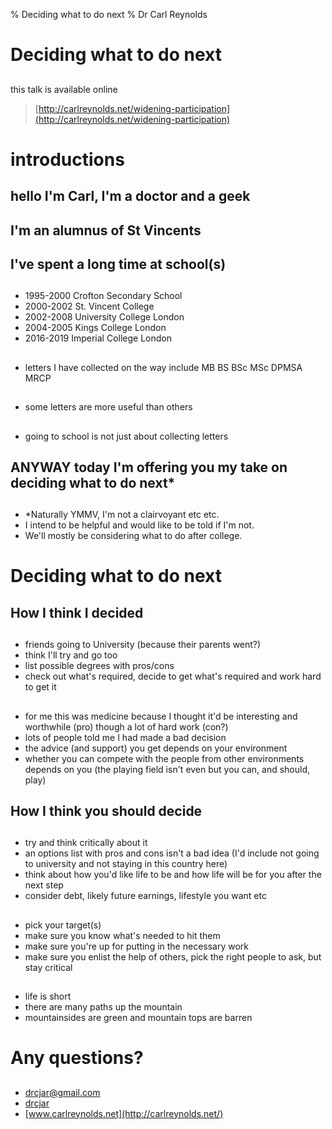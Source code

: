 % Deciding what to do next
% Dr Carl Reynolds 


# Deciding what to do next

##

this talk is available online 

> [http://carlreynolds.net/widening-participation](http://carlreynolds.net/widening-participation)

# introductions 

## hello I'm Carl, I'm a doctor and a geek

## I'm an alumnus of St Vincents

## I've spent a long time at school(s)

##

- 1995-2000 Crofton Secondary School
- 2000-2002 St. Vincent College
- 2002-2008 University College London 
- 2004-2005 Kings College London
- 2016-2019 Imperial College London

##

- letters I have collected on the way include MB BS BSc MSc DPMSA MRCP

##

- some letters are more useful than others

##

- going to school is not just about collecting letters

## ANYWAY today I'm offering you my take on deciding what to do next*

##

- *Naturally YMMV, I'm not a clairvoyant etc etc. 
- I intend to be helpful and would like to be told if I'm not. 
- We'll mostly be considering what to do after college.

# Deciding what to do next

## How I think I decided

##

- friends going to University (because their parents went?)
- think I'll try and go too
- list possible degrees with pros/cons
- check out what's required, decide to get what's required and work hard to get it

##

- for me this was medicine because I thought it'd be interesting and worthwhile (pro) though a lot of hard work (con?)
- lots of people told me I had made a bad decision
- the advice (and support) you get depends on your environment
- whether you can compete with the people from other environments depends on you (the playing field isn't even but you can, and should, play)

## How I think you should decide

##

- try and think critically about it
- an options list with pros and cons isn't a bad idea (I'd include not going to university and not staying in this country here)
- think about how you'd like life to be and how life will be for you after the next step 
- consider debt, likely future earnings, lifestyle you want etc

##

- pick your target(s) 
- make sure you know what's needed to hit them
- make sure you're up for putting in the necessary work 
- make sure you enlist the help of others, pick the right people to ask, but stay critical

##

- life is short
- there are many paths up the mountain
- mountainsides are green and mountain tops are barren

# Any questions?

##

- <drcjar@gmail.com>
- [drcjar](https://twitter.com/drcjar) 
- [www.carlreynolds.net](http://carlreynolds.net/)
















